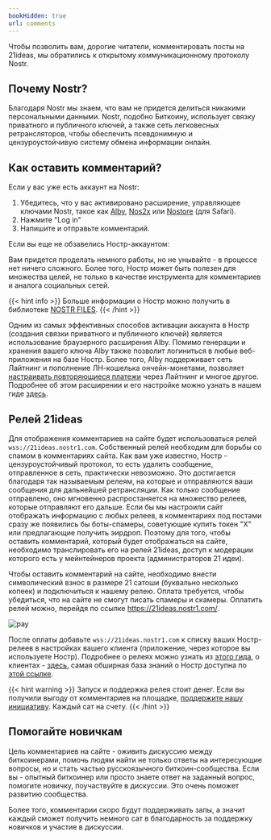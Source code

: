```yaml
---
bookHidden: true
url: comments
---
```



Чтобы позволить вам, дорогие читатели, комментировать посты на 21ideas, мы обратились к открытому коммуникационному протоколу Nostr. 

## Почему Nostr?

Благодаря Nostr мы знаем, что вам не придется делиться никакими персональными данными. Nostr, подобно Биткоину, использует связку приватного и публичного ключей, а также сеть легковесных ретрансляторов, чтобы обеспечить псевдонимную и цензуроустойчивую систему обмена информации онлайн.

## Как оставить комментарий?

Если у вас уже есть аккаунт на Nostr:

1. Убедитесь, что у вас активировано расширение, управляющее ключами Nostr, такое как [Alby](https://nostr.21ideas.org/docs/guides/Alby.html), [Nos2x](https://chrome.google.com/webstore/detail/nos2x/kpgefcfmnafjgpblomihpgmejjdanjjp) или [Nostore](https://apps.apple.com/us/app/nostore/id1666553677) (для Safari).
2. Нажмите "Log in"
3. Напишите и отправьте комментарий.

Если вы еще не обзавелись Ностр-аккаунтом: 

Вам придется проделать немного работы, но не унывайте - в процессе нет ничего сложного. Более того, Ностр может быть полезен для множества целей, не только в качестве инструмента для комментариев и аналога социальных сетей. 

{{< hint info >}}
Больше информации о Ностр можно получить в библиотеке [NOSTR FILES](https://nostr.21ideas.org). 
{{< /hint >}}

Одним из самых эффективных способов активации аккаунта в Ностр (создания связки приватного и публичного ключей) является использование браузерного расширения Alby. Помимо генерации и хранения вашего ключа Alby также позволит логиниться в любые веб-приложения на базе Ностр. Более того, Alby поддерживает сеть Лайтнинг и пополнение ЛН-кошелька ончейн-монетами, позволяет [настраивать повторяющиеся платежи](https://21ideas.org/zapplanner/) через Лайтнинг и многое другое. Подробнее об этом расширении и его настройке можно узнать в нашем гиде [здесь](https://nostr.21ideas.org/docs/guides/Alby.html).

## Релей 21ideas

Для отображения комментариев на сайте будет использоваться релей `wss://21ideas.nostr1.com`. Собственный релей необходим для борьбы со спамом в комментариях сайта. Как вам уже известно, Ностр - цензуроустойчивый протокол, то есть удалить сообщение, отправленное в сеть, практически невозможно. Это достигается благодаря так называемым релеям, на которые и отправляются ваши сообщения для дальнейшей ретрансляции. Как только сообщение отправлено, оно мгновенно распростаняется на множество релеев, которые отправляют его дальше. Если бы мы настроили сайт отображать информацию с любых релеев, в комментариях под постами сразу же появились бы боты-спамеры, советующие купить токен "Х" или предлагающие получить эирдроп. Поэтому для того, чтобы оставить комментарий, который будет отображаться на сайте, необходимо транслировать его на релей 21ideas, доступ к модерации которого есть у мейнтейнеров проекта (администраторов 21 идеи).

Чтобы оставить комментарий на сайте, необходимо внести символический взнос в размере 21 сатоши (буквально несколько копеек) и подключиться к нашему релею. Оплата требуется, чтобы убедиться, что на сайте не смогут писать спамеры и скамеры. Оплатить релей можно, перейдя по ссылке https://21ideas.nostr1.com/. 

![pay](https://i.nostr.build/Z4BD.png)

После оплаты добавьте `wss://21ideas.nostr1.com` к списку ваших Ностр-релеев в настройках вашего клиента (приложение, через которое вы используете Ностр). Подробнее о релеях можно узнать из [этого гида](https://nostr.21ideas.org/docs/knowledgebase/relays.html), о клиентах - [здесь](https://nostr.21ideas.org/docs/basics/clients.html), самая обширная база знаний о Ностр доступна по [этой ссылке](https://nostr.21ideas.org).

{{< hint warning >}}
Запуск и поддержка релея стоит денег. Если вы получили выгоду от комментариев на площадке, [поддержите нашу инициативу](/contribute/). Каждый сат на счету.
{{< /hint >}}

## Помогайте новичкам

Цель комментариев на сайте - оживить дискуссию между биткоинерами, помочь людям найти не только ответы на интересующие вопросы, но и стать частью русскоязычного биткоин-сообщества. Если вы - опытный биткоинер или просто знаете ответ на заданный вопрос, помогите новичку, поучаствуйте в дискуссии. Это очень поможет развитию сообщества. 

Более того, комментарии скоро будут поддерживать запы, а значит каждый сможет получить немного сат в благодарность за поддержку новичков и участие в дискуссии.


